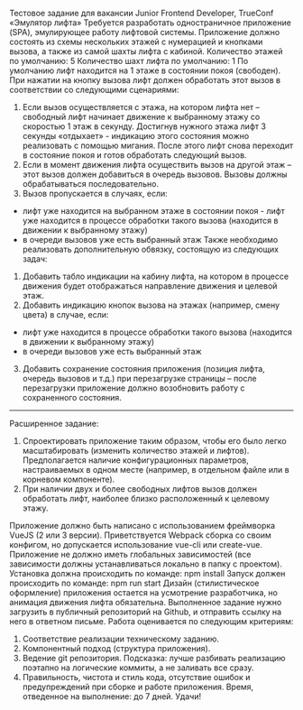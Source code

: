 Тестовое задание для вакансии Junior Frontend Developer, TrueConf «Эмулятор лифта» 
Требуется разработать одностраничное приложение (SPA), эмулирующее работу лифтовой системы. 
Приложение должно состоять из схемы нескольких этажей с нумерацией и кнопками вызова, а также из самой шахты лифта с кабиной. 
Количество этажей по умолчанию: 5 
Количество шахт лифта по умолчанию: 1 
По умолчанию лифт находится на 1 этаже в состоянии покоя (свободен). 
При нажатии на кнопку вызова лифт должен обработать этот вызов в соответствии со следующими сценариями: 
1. Если вызов осуществляется с этажа, на котором лифта нет – свободный лифт начинает движение к выбранному этажу со скоростью 1 этаж в секунду. 
Достигнув нужного этажа лифт 3 секунды «отдыхает» - индикацию этого состояния можно реализовать с помощью мигания. 
После этого лифт снова переходит в состояние покоя и готов обработать следующий вызов. 
2. Если в момент движения лифта осуществить вызов на другой этаж – этот вызов должен добавиться в очередь вызовов. 
Вызовы должны обрабатываться последовательно. 
3. Вызов пропускается в случаях, если: 
- лифт уже находится на выбранном этаже в состоянии покоя - лифт уже находится в процессе обработки такого вызова (находится в движении к выбранному этажу) 
- в очереди вызовов уже есть выбранный этаж 
Также необходимо реализовать дополнительную обвязку, состоящую из следующих задач: 
1. Добавить табло индикации на кабину лифта, на котором в процессе движения будет отображаться направление движения и целевой этаж. 
2. Добавить индикацию кнопок вызова на этажах (например, смену цвета) в случае, если: 
- лифт уже находится в процессе обработки такого вызова (находится в движении к выбранному этажу) 
- в очереди вызовов уже есть выбранный этаж 
3. Добавить сохранение состояния приложения (позиция лифта, очередь вызовов и т.д.) при перезагрузке страницы – после перезагрузки приложение должно возобновить работу с сохраненного состояния.

<hr>

Расширенное задание: 
1. Спроектировать приложение таким образом, чтобы его было легко масштабировать (изменить количество этажей и лифтов). 
Предполагается наличие конфигурационных параметров, настраиваемых в одном месте (например, в отдельном файле или в корневом компоненте). 
2. При наличии двух и более свободных лифтов вызов должен обработать лифт, наиболее близко расположенный к целевому этажу. 

Приложение должно быть написано с использованием фреймворка VueJS (2 или 3 версии). Приветствуется Webpack сборка со своим конфигом, но допускается использование vue-cli или create-vue. 
Приложение не должно иметь глобальных зависимостей (все зависимости должны устанавливаться локально в папку с проектом). 
Установка должна происходить по команде: npm install 
Запуск должен происходить по команде: npm run start 
Дизайн (стилистическое оформление) приложения остается на усмотрение разработчика, но анимация движения лифта обязательна. 
Выполненное задание нужно загрузить в публичный репозиторий на Github, и отправить ссылку на него в ответном письме. 
Работа оценивается по следующим критериям: 
1. Соответствие реализации техническому заданию. 
2. Компонентный подход (структура приложения). 
3. Ведение git репозитория. 
Подсказка: лучше разбивать реализацию поэтапно на логические коммиты, а не заливать все сразу. 
4. Правильность, чистота и стиль кода, отсутствие ошибок и предупреждений при сборке и работе приложения. 
Время, отведенное на выполнение: до 7 дней. 
Удачи!
